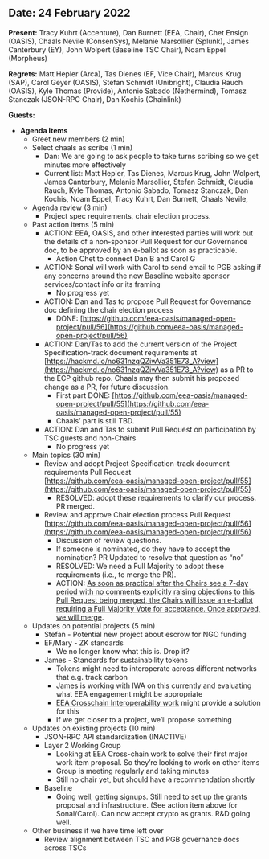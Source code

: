 ## Date: 24 February 2022

**Present:** Tracy Kuhrt (Accenture), Dan Burnett (EEA, Chair), Chet Ensign (OASIS), Chaals Nevile (ConsenSys), Melanie Marsollier (Splunk), James Canterbury (EY), John Wolpert (Baseline TSC Chair), Noam Eppel (Morpheus)

**Regrets:**  Matt Hepler (Arca), Tas Dienes (EF, Vice Chair), Marcus Krug (SAP), Carol Geyer (OASIS), Stefan Schmidt (Unibright), Claudia Rauch (OASIS), Kyle Thomas (Provide), Antonio Sabado (Nethermind), Tomasz Stanczak (JSON-RPC Chair), Dan Kochis (Chainlink)

**Guests:** 



* **Agenda Items**
    * Greet new members (2 min)
    * Select chaals as scribe (1 min)
        * Dan: We are going to ask people to take turns scribing so we get minutes more effectively
        * Current list: Matt Hepler, Tas Dienes, Marcus Krug, John Wolpert, James Canterbury, Melanie Marsollier, Stefan Schmidt, Claudia Rauch, Kyle Thomas, Antonio Sabado, Tomasz Stanczak, Dan Kochis, Noam Eppel, Tracy Kuhrt, Dan Burnett, Chaals Nevile, 
    * Agenda review (3 min)
        * Project spec requirements, chair election process.
    * Past action items (5 min)
        * ACTION: EEA, OASIS, and other interested parties will work out the details of a non-sponsor Pull Request for our Governance doc, to be approved by an e-ballot as soon as practicable.
            * Action Chet to connect Dan B and Carol G
        * ACTION: Sonal will work with Carol to send email to PGB asking if any concerns around the new Baseline website sponsor services/contact info or its framing
            * No progress yet
        * ACTION: Dan and Tas to propose Pull Request for Governance doc defining the chair election process
            * DONE: [https://github.com/eea-oasis/managed-open-project/pull/56](https://github.com/eea-oasis/managed-open-project/pull/56) 
        * ACTION: Dan/Tas to add the current version of the Project Specification-track document requirements at [https://hackmd.io/no631nzqQZiwVa351E73_A?view](https://hackmd.io/no631nzqQZiwVa351E73_A?view) as a PR to the ECP github repo.  Chaals may then submit his proposed change as a PR, for future discussion. 
            * First part DONE:  [https://github.com/eea-oasis/managed-open-project/pull/55](https://github.com/eea-oasis/managed-open-project/pull/55) 
            * Chaals’ part is still TBD.
        * ACTION: Dan and Tas to submit Pull Request on participation by TSC guests and non-Chairs
            * No progress yet
    * Main topics (30 min)
        * Review and adopt Project Specification-track document requirements Pull Request \
[https://github.com/eea-oasis/managed-open-project/pull/55](https://github.com/eea-oasis/managed-open-project/pull/55) 
            * RESOLVED: adopt these requirements to clarify our process.  PR merged.
        * Review and approve Chair election process Pull Request [https://github.com/eea-oasis/managed-open-project/pull/56](https://github.com/eea-oasis/managed-open-project/pull/56) 
            * Discussion of review questions.
            * If someone is nominated, do they have to accept the nomination? PR Updated to resolve that question as “no”
            * RESOLVED: We need a Full Majority to adopt these requirements (i.e., to merge the PR).
            * ACTION: [As soon as practical after the Chairs see a 7-day period with no comments explicitly raising objections to this Pull Request being merged, the Chairs will issue an e-ballot requiring a Full Majority Vote for acceptance. Once approved, we will merge](https://github.com/eea-oasis/managed-open-project/pull/56#issuecomment-1050244640).
    * Updates on potential projects (5 min)
        * Stefan - Potential new project about escrow for NGO funding
        * EF/Mary - ZK standards
            * We no longer know what this is. Drop it?
        * James - Standards for sustainability tokens
            * Tokens might need to interoperate across different networks that e.g. track carbon
            * James is working with IWA on this currently and evaluating what EEA engagement might be appropriate
            * [EEA Crosschain Interoperability work](https://entethalliance.github.io/crosschain-interoperability) might provide a solution for this
            * If we get closer to a project, we’ll propose something
    * Updates on existing projects (10 min)
        * JSON-RPC API standardization (INACTIVE)
        * Layer 2 Working Group
            * Looking at EEA Cross-chain work to solve their first major work item proposal. So they’re looking to work on other items
            * Group is meeting regularly and taking minutes
            * Still no chair yet, but should have a recommendation shortly
        * Baseline
            * Going well, getting signups. Still need to set up the grants proposal and infrastructure. (See action item above for Sonal/Carol). Can now accept crypto as grants. R&D going well.
    * Other business if we have time left over
        * Review alignment between TSC and PGB governance docs across TSCs
        
       

